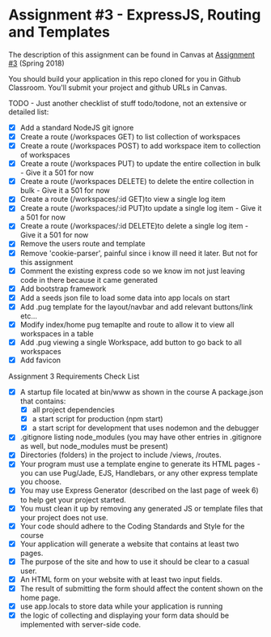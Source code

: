 # Assignment #3 - ExpressJS, Routing and Templates

The description of this assignment can be found in Canvas at [Assignment #3](https://canvas.harvard.edu/courses/35096/assignments/200749) (Spring 2018)

You should build your application in this repo cloned for you in Github Classroom. You'll submit your project and github URLs in Canvas.  

TODO -  Just another checklist of stuff todo/todone, not an extensive or detailed list:
- [x] Add a standard NodeJS git ignore
- [x] Create a route (/workspaces GET) to list collection of workspaces
- [x] Create a route (/workspaces POST) to add workspace item to collection of workspaces
- [x] Create a route (/workspaces PUT) to update the entire collection in bulk - Give it a 501 for now
- [x] Create a route (/workspaces DELETE) to delete the entire collection in bulk - Give it a 501 for now
- [x] Create a route (/workspaces/:id GET)to view a single log item
- [x] Create a route (/workspaces/:id PUT)to update a single log item - Give it a 501 for now
- [x] Create a route (/workspaces/:id DELETE)to delete a single log item - Give it a 501 for now
- [x] Remove the users route and template
- [x] Remove 'cookie-parser', painful since i know ill need it later. But not for this assignment
- [x] Comment the existing express code so we know im not just leaving code in there because it came generated
- [x] Add bootstrap framework
- [x] Add a seeds json file to load some data into app locals on start
- [x] Add .pug template for the layout/navbar and add relevant buttons/link etc...
- [x] Modify index/home pug temaplte and route to allow it to view all workspaces in a table
- [x] Add .pug viewing a single Workspace, add button to go back to all workspaces
- [x] Add favicon

Assignment 3 Requirements Check List
- [x] A startup file located at bin/www as shown in the course
A package.json that contains:
  - [x] all project dependencies
  - [x] a start script for production (npm start)
  - [x] a start script for development that uses nodemon and the debugger
- [x] .gitignore listing node_modules (you may have other entries in .gitignore as well, but node_modules must be present)
- [x] Directories (folders) in the project to include /views, /routes.   
- [x] Your program must use a template engine to generate its HTML pages - you can use Pug/Jade, EJS, Handlebars, or any other express template you choose.
- [x] You may use Express Generator (described on the last page of week 6) to help get your project started.
- [x] You must clean it up by removing any generated JS or template files that your project does not use.   
- [x] Your code should adhere to the Coding Standards and Style for the course
- [x] Your application will generate a website that contains at least two pages.
- [x] The purpose of the site and how to use it should be clear to a casual user.
- [x] An HTML form on your website with at least two input fields.
- [x] The result of submitting the form should affect the content shown on the home page.
- [x] use app.locals to store data while your application is running
- [x] the logic of collecting and displaying your form data should be implemented with server-side code.
